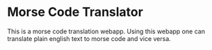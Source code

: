 # Morse Code Translator
 This is a morse code translation webapp. Using this webapp one can translate plain english text to morse code and vice versa.
